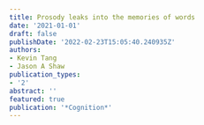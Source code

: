 ```yaml
---
title: Prosody leaks into the memories of words
date: '2021-01-01'
draft: false
publishDate: '2022-02-23T15:05:40.240935Z'
authors:
- Kevin Tang
- Jason A Shaw
publication_types:
- '2'
abstract: ''
featured: true
publication: '*Cognition*'
---
```


